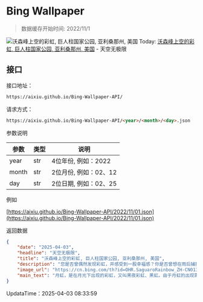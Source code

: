 # Bing Wallpaper

> 数据缓存开始时间: 2022/11/1

![沃森峰上空的彩虹, 巨人柱国家公园, 亚利桑那州, 美国](https://cn.bing.com/th?id=OHR.SaguaroRainbow_ZH-CN0139056375_1920x1080.webp)
Today: [沃森峰上空的彩虹, 巨人柱国家公园, 亚利桑那州, 美国](https://cn.bing.com/th?id=OHR.SaguaroRainbow_ZH-CN0139056375_1920x1080.webp) - 天空无极限

## 接口

接口地址：

```html
https://aixiu.github.io/Bing-Wallpaper-API/
```

请求方式：

```html
https://aixiu.github.io/Bing-Wallpaper-API/<year>/<month>/<day>.json
```

参数说明

| 参数 | 类型 | 说明 |
| - | - | - |
| year | str | 4位年份, 例如：2022 |
| month | str | 2位月份, 例如：02、12 |
| day | str | 2位日期, 例如：02、25 |

例如

[https://aixiu.github.io/Bing-Wallpaper-API/2022/11/01.json](https://aixiu.github.io/Bing-Wallpaper-API/2022/11/01.json)

返回数据

```json
{
    "date": "2025-04-03",
    "headline": "天空无极限",
    "title": "沃森峰上空的彩虹, 巨人柱国家公园, 亚利桑那州, 美国",
    "description": "您是否曾偶然发现彩虹，并感受到一股幸福感？你是否曾想在雨后捕捉阳光下的七彩奇观？从北欧神话中的众神，到爱尔兰妖精的聚宝盆，彩虹一直被赋予神秘的意义。但除了传说，彩虹背后的科学同样引人入胜，德国物理学家狄奥多里克在1304年给出了第一个合理的解释。他发现，阳光进入雨滴后会发生折射，然后在雨滴内反射，再折射出雨滴。这个过程将光线分解成不同的颜色，形成我们看到的光谱。虽然我们知道 “ROYGBIV”（红、橙、黄、绿、蓝、靛、紫）是彩虹的基本颜色，但彩虹实际上包含了数百万种颜色的渐变混合物。",
    "image_url": "https://cn.bing.com/th?id=OHR.SaguaroRainbow_ZH-CN0139056375_1920x1080.webp",
    "main_text": "月虹，是在月光下出现的彩虹，又叫黑夜彩虹、黑虹。由于月虹的出现需各种天气因素的配合，所以是非常罕见的自然现象。"
}
```

UpdataTime：2025-04-03 08:33:59
